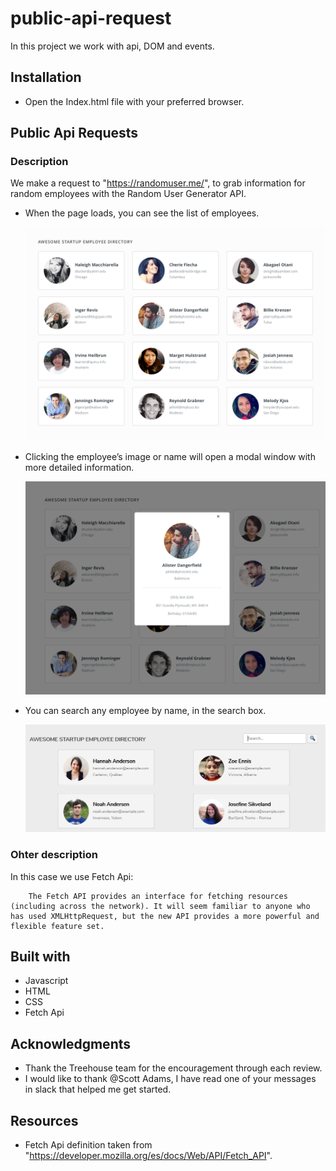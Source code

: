 # public-api-request

In this project we work with api, DOM and events.

## Installation

-   Open the Index.html file with your preferred browser.

## **Public Api Requests**

### Description

We make a request to "https://randomuser.me/", to grab information for random employees with the Random User Generator API.

-   When the page loads, you can see the list of employees.

    ![](/mockups/employee_directory.png)

-   Clicking the employee’s image or name will open a modal window with more detailed information.

    ![](/mockups/employee_overlay.png)

-   You can search any employee by name, in the search box.

    ![](/mockups/search.png)

### Ohter description

In this case we use Fetch Api:

```
    The Fetch API provides an interface for fetching resources (including across the network). It will seem familiar to anyone who has used XMLHttpRequest, but the new API provides a more powerful and flexible feature set.
```

## Built with

-   Javascript
-   HTML
-   CSS
-   Fetch Api

## Acknowledgments

-   Thank the Treehouse team for the encouragement through each review.
-   I would like to thank @Scott Adams, I have read one of your messages in slack that helped me get started.

## Resources

-   Fetch Api definition taken from "https://developer.mozilla.org/es/docs/Web/API/Fetch_API".
